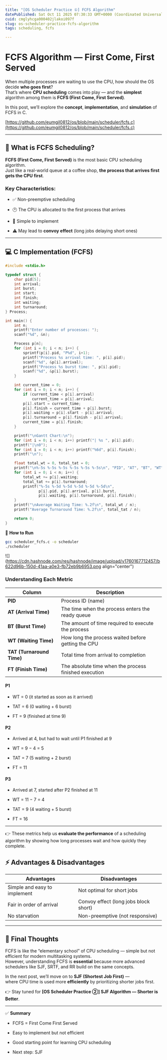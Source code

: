 ```yaml
---
title: "[OS Scheduler Practice ①] FCFS Algorithm"
datePublished: Sat Oct 11 2025 07:30:33 GMT+0000 (Coordinated Universal Time)
cuid: cmglyhcga000402jlakoi097f
slug: os-scheduler-practice-fcfs-algorithm
tags: scheduling, fcfs

---
```


# FCFS Algorithm — First Come, First Served

When multiple processes are waiting to use the CPU, how should the OS decide **who goes first**?  
That’s where **CPU scheduling** comes into play — and the **simplest** algorithm among them is **FCFS (First Come, First Served)**.

In this post, we’ll explore the **concept**, **implementation**, and **simulation** of FCFS in C.

[https://github.com/eumgil0812/os/blob/main/scheduler/fcfs.c](https://github.com/eumgil0812/os/blob/main/scheduler/fcfs.c)

---

## 🧠 What is FCFS Scheduling?

**FCFS (First Come, First Served)** is the most basic CPU scheduling algorithm.  
Just like a real-world queue at a coffee shop, **the process that arrives first gets the CPU first**.

### Key Characteristics:

* ✅ Non-preemptive scheduling
    
* 🕐 The CPU is allocated to the first process that arrives
    
* 🧮 Simple to implement
    
* ⚠️ May lead to **convoy effect** (long jobs delaying short ones)
    

---

## 💻 C Implementation (FCFS)

```c
#include <stdio.h>

typedef struct {
    char pid[5];
    int arrival;
    int burst;
    int start;
    int finish;
    int waiting;
    int turnaround;
} Process;

int main() {
    int n;
    printf("Enter number of processes: ");
    scanf("%d", &n);

    Process p[n];
    for (int i = 0; i < n; i++) {
        sprintf(p[i].pid, "P%d", i+1);
        printf("Process %s arrival time: ", p[i].pid);
        scanf("%d", &p[i].arrival);
        printf("Process %s burst time: ", p[i].pid);
        scanf("%d", &p[i].burst);
    }

    int current_time = 0;
    for (int i = 0; i < n; i++) {
        if (current_time < p[i].arrival)
            current_time = p[i].arrival;
        p[i].start = current_time;
        p[i].finish = current_time + p[i].burst;
        p[i].waiting = p[i].start - p[i].arrival;
        p[i].turnaround = p[i].finish - p[i].arrival;
        current_time = p[i].finish;
    }

    printf("\nGantt Chart:\n");
    for (int i = 0; i < n; i++) printf("| %s ", p[i].pid);
    printf("|\n0");
    for (int i = 0; i < n; i++) printf("%6d", p[i].finish);
    printf("\n");

    float total_wt = 0, total_tat = 0;
    printf("\n%-5s %-5s %-5s %-5s %-5s %-5s\n", "PID", "AT", "BT", "WT", "TAT", "FT");
    for (int i = 0; i < n; i++) {
        total_wt += p[i].waiting;
        total_tat += p[i].turnaround;
        printf("%-5s %-5d %-5d %-5d %-5d %-5d\n",
               p[i].pid, p[i].arrival, p[i].burst,
               p[i].waiting, p[i].turnaround, p[i].finish);
    }
    printf("\nAverage Waiting Time: %.2f\n", total_wt / n);
    printf("Average Turnaround Time: %.2f\n", total_tat / n);

    return 0;
}
```

🧪 **How to Run**

```bash
gcc scheduler_fcfs.c -o scheduler
./scheduler
```

![](https://cdn.hashnode.com/res/hashnode/image/upload/v1760167712457/b622d96b-150d-41aa-a0e3-fb72eb9b6953.png align="center")

### **Understanding Each Metric**

| Column | Description |
| --- | --- |
| **PID** | Process ID (name) |
| **AT (Arrival Time)** | The time when the process enters the ready queue |
| **BT (Burst Time)** | The amount of time required to execute the process |
| **WT (Waiting Time)** | How long the process waited before getting the CPU |
| **TAT (Turnaround Time)** | Total time from arrival to completion |
| **FT (Finish Time)** | The absolute time when the process finished execution |

#### P1

* WT = 0 (it started as soon as it arrived)
    
* TAT = 6 (0 waiting + 6 burst)
    
* FT = 9 (finished at time 9)
    

#### P2

* Arrived at 4, but had to wait until P1 finished at 9
    
* WT = 9 − 4 = 5
    
* TAT = 7 (5 waiting + 2 burst)
    
* FT = 11
    

#### P3

* Arrived at 7, started after P2 finished at 11
    
* WT = 11 − 7 = 4
    
* TAT = 9 (4 waiting + 5 burst)
    
* FT = 16
    

---

👉 These metrics help us **evaluate the performance** of a scheduling algorithm by showing how long processes wait and how quickly they complete.

## ⚡ Advantages & Disadvantages

| Advantages | Disadvantages |
| --- | --- |
| Simple and easy to implement | Not optimal for short jobs |
| Fair in order of arrival | Convoy effect (long jobs block short) |
| No starvation | Non-preemptive (not responsive) |

---

## 🧭 Final Thoughts

FCFS is like the “elementary school” of CPU scheduling — simple but not efficient for modern multitasking systems.  
However, understanding FCFS is **essential** because more advanced schedulers like SJF, SRTF, and RR build on the same concepts.

In the next post, we’ll move on to **SJF (Shortest Job First)** —  
where CPU time is used more **efficiently** by prioritizing shorter jobs first.

👉 Stay tuned for **\[OS Scheduler Practice ②\] SJF Algorithm — Shorter is Better**.

---

✅ **Summary**

* FCFS = First Come First Served
    
* Easy to implement but not efficient
    
* Good starting point for learning CPU scheduling
    
* Next step: SJF